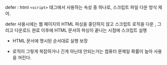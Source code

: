 defer : html `<script>` 태그에서 사용하는 속성 중 하나로, 스크립트 파일 다운 방식 제어.

defer 사용시에는 웹 페이지의 HTML 파싱을 중단하지 않고 스크립트 로직을 다운 , 그리고 다운로드 완료 이후에 HTML 문서의 파싱이 끝나는 시점에 스크립트 실행

- HTML 문서에 명시된 순서대로 실행 보장

- 로직이 그렇게 복잡하거나 긴게 아닌데 안되는거는 컴퓨터 문제일 확률이 높아 사용을 꺼린다.
